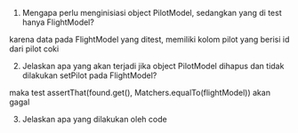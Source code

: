 1. Mengapa perlu menginisiasi object PilotModel, sedangkan yang di test hanya FlightModel?

karena data pada FlightModel yang ditest, memiliki kolom pilot yang berisi id dari pilot coki

2. Jelaskan apa yang akan terjadi jika object PilotModel dihapus dan tidak dilakukan setPilot pada FlightModel?

maka test assertThat(found.get(), Matchers.equalTo(flightModel)) akan gagal

3. Jelaskan apa yang dilakukan oleh code


